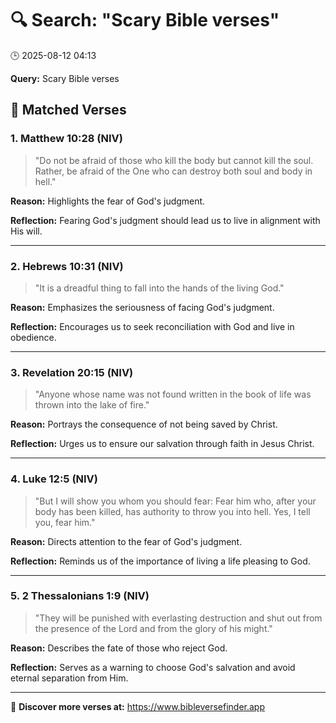 # 🔍 Search: "Scary Bible verses"
🕒 2025-08-12 04:13

**Query:** Scary Bible verses

## 📖 Matched Verses

### 1. Matthew 10:28 (NIV)
> "Do not be afraid of those who kill the body but cannot kill the soul. Rather, be afraid of the One who can destroy both soul and body in hell."

**Reason:** Highlights the fear of God's judgment.

**Reflection:** Fearing God's judgment should lead us to live in alignment with His will.

---

### 2. Hebrews 10:31 (NIV)
> "It is a dreadful thing to fall into the hands of the living God."

**Reason:** Emphasizes the seriousness of facing God's judgment.

**Reflection:** Encourages us to seek reconciliation with God and live in obedience.

---

### 3. Revelation 20:15 (NIV)
> "Anyone whose name was not found written in the book of life was thrown into the lake of fire."

**Reason:** Portrays the consequence of not being saved by Christ.

**Reflection:** Urges us to ensure our salvation through faith in Jesus Christ.

---

### 4. Luke 12:5 (NIV)
> "But I will show you whom you should fear: Fear him who, after your body has been killed, has authority to throw you into hell. Yes, I tell you, fear him."

**Reason:** Directs attention to the fear of God's judgment.

**Reflection:** Reminds us of the importance of living a life pleasing to God.

---

### 5. 2 Thessalonians 1:9 (NIV)
> "They will be punished with everlasting destruction and shut out from the presence of the Lord and from the glory of his might."

**Reason:** Describes the fate of those who reject God.

**Reflection:** Serves as a warning to choose God's salvation and avoid eternal separation from Him.

---

🔗 **Discover more verses at:** https://www.bibleversefinder.app

